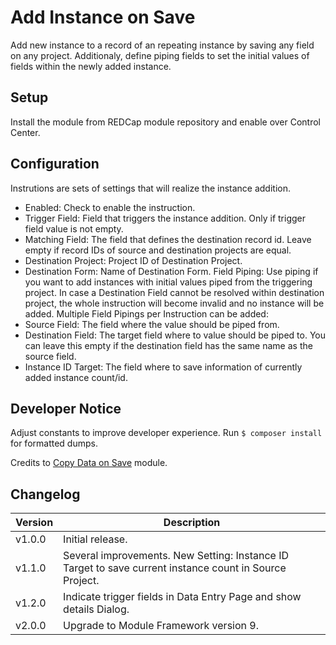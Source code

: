 # Add Instance on Save
Add new instance to a record of an repeating instance by saving any field on any project. Additionaly, define piping fields to set the initial values of fields within the newly added instance.

## Setup

Install the module from REDCap module repository and enable over Control Center.

## Configuration

Instrutions are sets of settings that will realize the instance addition.
- Enabled: Check to enable the instruction.
- Trigger Field: Field that triggers the instance addition. Only if trigger field value is not empty.
- Matching Field: The field that defines the destination record id. Leave empty if record IDs of source and destination projects are equal.
- Destination Project: Project ID of Destination Project. 
- Destination Form: Name of Destination Form.
Field Piping: Use piping if you want to add instances with initial values piped from the triggering project. In case a Destination Field cannot be resolved within destination project, the whole instruction will become invalid and no instance will be added.
Multiple Field Pipings per Instruction can be added:
- Source Field: The field where the value should be piped from.
- Destination Field: The target field where to value should be piped to. You can leave this empty if the destination field has the same name as the source field.
- Instance ID Target: The field where to save information of currently added instance count/id.

## Developer Notice
Adjust constants to improve developer experience.
Run `$ composer install` for formatted dumps.

Credits to [Copy Data on Save](https://github.com/lsgs/redcap-copy-data-on-save) module.

## Changelog

Version | Description
------- | --------------------
v1.0.0  | Initial release.
v1.1.0  | Several improvements. New Setting: Instance ID Target to save current instance count in Source Project.
v1.2.0  | Indicate trigger fields in Data Entry Page and show details Dialog.
v2.0.0  | Upgrade to Module Framework version 9.